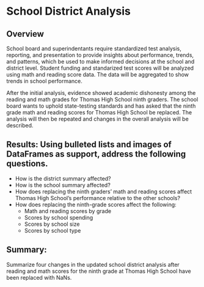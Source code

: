 # School District Analysis

## Overview

School board and superindentants require standardized test analysis, reporting, and presentation to provide insights about performance, trends, and patterns, which be used to make informed decisions at the school and district level. Student funding and standarized test scores will be analyzed using math and reading score data. The data will be aggregated to show trends in school performance.

After the initial analysis, evidence showed academic dishonesty among the reading and math grades for Thomas High School ninth graders. The school board wants to uphold state-testing standards and has asked that the ninth grade math and reading scores for Thomas High School be replaced. The analysis will then be repeated and changes in the overall analysis will be described.

## Results: Using bulleted lists and images of DataFrames as support, address the following questions.

* How is the district summary affected?
* How is the school summary affected?
* How does replacing the ninth graders’ math and reading scores affect Thomas High School’s performance relative to the other schools?
* How does replacing the ninth-grade scores affect the following:
    * Math and reading scores by grade
    * Scores by school spending
    * Scores by school size
    * Scores by school type

## Summary: 

Summarize four changes in the updated school district analysis after reading and math scores for the ninth grade at Thomas High School have been replaced with NaNs.
